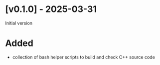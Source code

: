 # [v0.1.0] - 2025-03-31

Initial version

# Added
- collection of bash helper scripts to build and check C++ source code